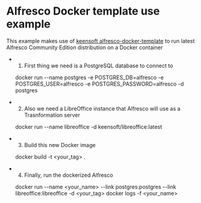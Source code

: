 # Alfresco Docker template use example

This example makes use of [keensoft alfresco-docker-template](https://hub.docker.com/r/keensoft/alfresco-docker-template/) to run latest Alfresco Community Edition distribution on a Docker container

* 1. First thing we need is a PostgreSQL database to connect to

	docker run --name postgres -e POSTGRES_DB=alfresco -e POSTGRES_USER=alfresco -e POSTGRES_PASSWORD=alfresco -d postgres

* 2. Also we need a LibreOffice instance that Alfresco will use as a Trasnformation server

	docker run --name libreoffice -d keensoft/libreoffice:latest

* 3. Build this new Docker image

	docker build -t <your_tag> .

* 4. Finally, run the dockerized Alfresco 

	docker run --name <your_name> --link postgres:postgres --link libreoffice:libreoffice -d <your_tag>
	docker logs -f <your_name>


